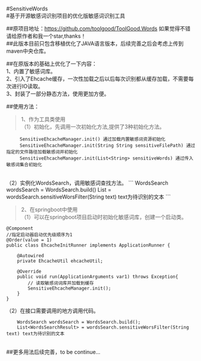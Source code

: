 #SensitiveWords<br>
#基于开源敏感词识别项目的优化版敏感词识别工具<br>

##原项目地址：https://github.com/toolgood/ToolGood.Words  如果觉得不错请给原作者和我一个star,thanks！<br>
##此版本目前只包含移植优化了JAVA语言版本，后续完善之后会考虑上传到maven中央仓库。<br>

##在原版本的基础上优化了一下内容：<br>
1、内置了敏感词库。<br>
2、引入了Ehcache缓存，一次性加载之后以后每次识别都从缓存加载，不需要每次进行IO读取。<br>
3、封装了一部分静态方法，使用更加方便。<br>

##使用方法：
>1、作为工具类使用<br>
（1）初始化，先调用一次初始化方法,提供了3种初始化方法。
```
     SensitiveEhcacheManager.init() 通过加载内置敏感词资源初始化
     SensitiveEhcacheManager.init(String String sensitiveFilePath) 通过指定的文件路径加载敏感词并初始化
     SensitiveEhcacheManager.init(List<String> sensitiveWords) 通过传入敏感词集合初始化
``` 
<br>
（2）实例化WordsSearch，调用敏感词查找方法。
```
     WordsSearch wordsSearch = WordsSearch.build()
     List<WordsSearchResult> = wordsSearch.sensitiveWorsFilter(String text) text为待识别的文本
```

>2、在springboot中使用<br>
（1）可以在springboot项目启动时初始化敏感词库，创建一个启动类。

```
@Component
//指定启动器启动优先级顺序为1
@Order(value = 1)
public class EhcacheInitRunner implements ApplicationRunner {

    @Autowired
    private EhcacheUtil ehcacheUtil;

    @Override
    public void run(ApplicationArguments var1) throws Exception{
        // 读取敏感词词库并加载到缓存
        SensitiveEhcacheManager.init();
    }
}
```
（2）在接口需要调用的地方调用代码。
```
    WordsSearch wordsSearch = WordsSearch.build();
    List<WordsSearchResult> = wordsSearch.sensitiveWorsFilter(String text) text为待识别的文本
```
<br> 
##更多用法后续完善，to be continue...
